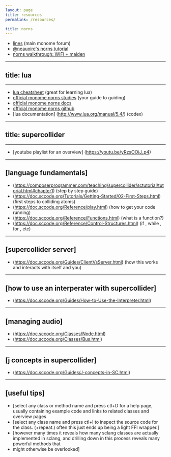```yaml
---
layout: page
title: resources
permalink: /resources/

title: norns 
---
```

- [lines](https://llllllll.co) (main monome forum)
- [@neauoire's norns tutorial](https://llllllll.co/t/norns-tutorial/23241)
- [norns walkthrough: WIFI + maiden](https://vimeo.com/436460489)
---
## title: lua
---
 - [lua cheatsheet](https://devhints.io/lua) (great for learning lua)
 - [official monome norns studies](https://monome.org/docs/norns/study-1/) (your guide to guiding)
 - [official monome norns docs](https://monome.org/docs/norns/) 
 - [official monome norns github](https://github.com/monome/norns)
 - [lua documentation] (http://www.lua.org/manual/5.4/) (codex)
---
## title: supercollider
---
- [youtube playlist for an overview] (https://youtu.be/yRzsOOiJ_p4)
---
## [language fundamentals]
- (https://composerprogrammer.com/teaching/supercollider/sctutorial/tutorial.html#chapter1) (step by step guide)
- (https://doc.sccode.org/Tutorials/Getting-Started/02-First-Steps.html)(first steps to colliding atoms)
- (https://doc.sccode.org/Reference/play.html) (how to get your code running)
- (https://doc.sccode.org/Reference/Functions.html) (what is a function?)
- (https://doc.sccode.org/Reference/Control-Structures.html) (if , while , for , etc)
---
## [supercollider server]
- (https://doc.sccode.org/Guides/ClientVsServer.html) (how this works and interacts with itself and you)
---
## [how to use an interperater with supercollider]
- (https://doc.sccode.org/Guides/How-to-Use-the-Interpreter.html)
---
## [managing audio]
- (https://doc.sccode.org/Classes/Node.html)
- (https://doc.sccode.org/Classes/Bus.html)
---
## [j concepts in supercollider]
- (https://doc.sccode.org/Guides/J-concepts-in-SC.html)
---
## [useful tips]
- [select any class or method name and press ctl+D for a help page, usually containing  example code and links to related classes and overview pages
- [select any class name and press ctl+I to inspect the source code for the class. (+repeat.) often this just ends up being a light FFI wrapper.]
- [however many times it reveals how many sclang classes are actually implemented in sclang, and drilling down in this process reveals many powerful methods that 
-  might otherwise be overlooked]


